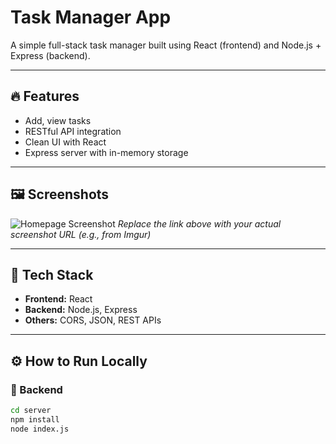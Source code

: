 # Task Manager App

A simple full-stack task manager built using React (frontend) and Node.js + Express (backend).

---

## 🔥 Features
- Add, view tasks
- RESTful API integration
- Clean UI with React
- Express server with in-memory storage

---

## 🖼️ Screenshots

![Homepage Screenshot](https://your-screenshot-link.com)
*Replace the link above with your actual screenshot URL (e.g., from Imgur)*

---

## 🚀 Tech Stack

- **Frontend:** React
- **Backend:** Node.js, Express
- **Others:** CORS, JSON, REST APIs

---

## ⚙️ How to Run Locally

### 🔧 Backend
```bash
cd server
npm install
node index.js

